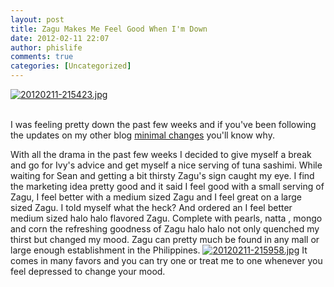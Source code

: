 ```yaml
---
layout: post
title: Zagu Makes Me Feel Good When I'm Down
date: 2012-02-11 22:07
author: phislife
comments: true
categories: [Uncategorized]
---
```

<a href="http://philippineislandliving.com/wp-content/uploads/2012/02/20120211-215423.jpg"><img src="http://philippineislandliving.com/wp-content/uploads/2012/02/20120211-215423.jpg" alt="20120211-215423.jpg" class="alignnone size-full" /></a><br /><br /> 

I was feeling pretty down the past few weeks and if you've been following the updates on my other blog <a href="http://minimalchanges.com">minimal changes</a> you'll know why.  

With all the drama in the past few weeks I decided to give myself a break and  go for Ivy's advice  and get myself a nice serving of tuna sashimi.  While waiting for Sean and getting a bit thirsty  Zagu's sign caught my eye.  I find the marketing idea pretty good and it said  I feel good with a small serving of Zagu,  I feel better with a medium sized Zagu and I feel great on a  large sized Zagu.  I told myself what the heck? And ordered an I feel better medium sized halo halo flavored Zagu. Complete with pearls, natta , mongo and corn the refreshing  goodness of Zagu halo halo not only quenched my thirst but changed my mood. Zagu can pretty much be found in any mall or large enough establishment in the Philippines.
<a href="http://philippineislandliving.com/wp-content/uploads/2012/02/20120211-215958.jpg"><img src="http://philippineislandliving.com/wp-content/uploads/2012/02/20120211-215958.jpg" alt="20120211-215958.jpg" class="alignnone size-full" /></a>
It comes in many favors and you can try one or treat me to one whenever you feel depressed to change your mood.
